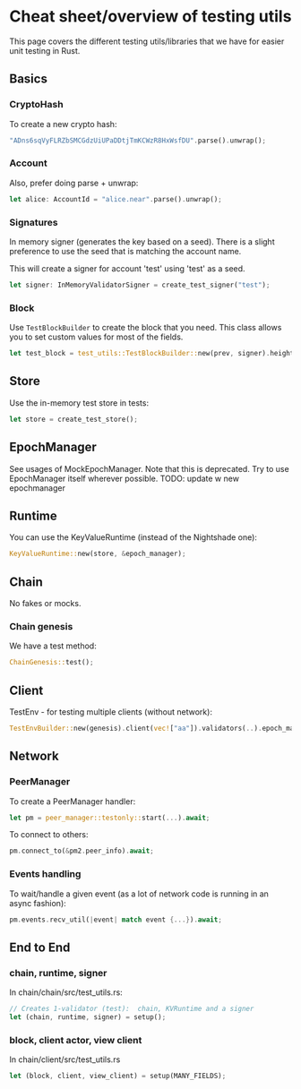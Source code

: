 # Cheat sheet/overview of testing utils

This page covers the different testing utils/libraries that we have for easier
unit testing in Rust.

## Basics

### CryptoHash

To create a new crypto hash:

```rust
"ADns6sqVyFLRZbSMCGdzUiUPaDDtjTmKCWzR8HxWsfDU".parse().unwrap();
```

### Account

Also, prefer doing parse + unwrap:

```rust
let alice: AccountId = "alice.near".parse().unwrap();
```

### Signatures

In memory signer (generates the key based on a seed). There is a slight preference
to use the seed that is matching the account name.

This will create a signer for account 'test' using 'test' as a seed.

```rust
let signer: InMemoryValidatorSigner = create_test_signer("test");
```

### Block

Use ``TestBlockBuilder`` to create the block that you need. This class allows you to set custom values for most of the fields.

```rust
let test_block = test_utils::TestBlockBuilder::new(prev, signer).height(33).build();
```

## Store

Use the in-memory test store in tests:

```rust
let store = create_test_store();
```

## EpochManager

See usages of MockEpochManager. Note that this is deprecated. Try to use
EpochManager itself wherever possible. TODO: update w new epochmanager

## Runtime

You can use the KeyValueRuntime (instead of the Nightshade one):

```rust
KeyValueRuntime::new(store, &epoch_manager);
```

## Chain

No fakes or mocks.

### Chain genesis

We have a test method:

```rust
ChainGenesis::test();
```

## Client

TestEnv - for testing multiple clients (without network):

```rust
TestEnvBuilder::new(genesis).client(vec!["aa"]).validators(..).epoch_managers(..).build();
```

## Network

### PeerManager

To create a PeerManager handler:

```rust
let pm = peer_manager::testonly::start(...).await;
```

To connect to others:

```rust
pm.connect_to(&pm2.peer_info).await;
```

### Events handling

To wait/handle a given event (as a lot of network code is running in an async fashion):

```rust
pm.events.recv_util(|event| match event {...}).await;
```

## End to End 

### chain, runtime, signer

In chain/chain/src/test_utils.rs:

```rust
// Creates 1-validator (test):  chain, KVRuntime and a signer
let (chain, runtime, signer) = setup();
```

### block, client actor, view client

In chain/client/src/test_utils.rs

```rust
let (block, client, view_client) = setup(MANY_FIELDS);
```

